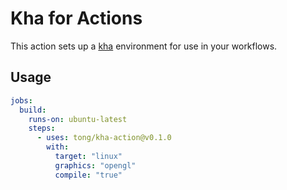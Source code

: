 
# Kha for Actions

This action sets up a [kha](https://github.com/Kode/Kha) environment for use in your workflows.

## Usage

```yaml
jobs:
  build:
    runs-on: ubuntu-latest
    steps:
      - uses: tong/kha-action@v0.1.0
        with:
          target: "linux"
          graphics: "opengl"
          compile: "true"
```